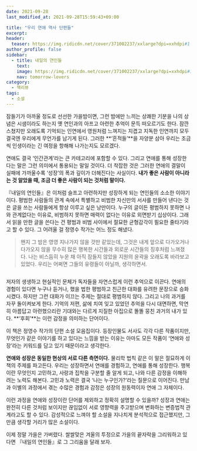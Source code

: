 ```yaml
---
date: 2021-09-28
last_modified_at: 2021-09-28T15:59:43+09:00

title: "우리 연애 역사 단편들"
excerpt:
header:
  teaser: https://img.ridicdn.net/cover/371002237/xxlarge?dpi=xxhdpi#1
author_profile: false
sidebar:
  - title: 내일의 연인들
    text:
    image: https://img.ridicdn.net/cover/371002237/xxlarge?dpi=xxhdpi#1
    nav: tomorrow-lovers
category:
  - 책리뷰
tags:
  - 소설
---
```

잠들기가 아까울 정도로 선선한 가을밤이면, 그런 밤에만 느끼는 상쾌한 기분을 나의 상념은 시샘이라도 하는지 옛 연인과의 아프고 아련한 추억이 문득 떠오르기도 한다. 잠깐 스쳤지만 오래도록 기억되는 인연에서 영원처럼 느껴지는 지겹고 지독한 인연까지 모두 결국엔 우리에게 무언가를 남기게 된다. 그러한 **‘흔적들’**을 자양분 삼아 우리는 조금씩 인생이라는 긴 여정을 항해해 나가는지도 모르겠다.

연애도 결국 ‘인간관계’라는 큰 카테고리에 포함할 수 있다. 그리고 연애를 통해 성장한다는 말은 그런 의미에서 통용되는 말일 것이다. 더 착잡한 것은 그러한 연애의 결말이 실패에 가까울수록 ‘성장’의 폭과 깊이가 더해진다는 사실이다. **내가 좋은 사람이 아니라는 것 알았을 때, 조금 더 좋은 사람이 되는 것처럼 말이다.**

『내일의 연인들』은 이처럼 슬프고 아련하지만 성장하게 되는 연인들의 소소한 이야기이다. 평범한 사람들의 관계 속에서 특별하고 비범한 자신만의 서사를 만들어 낸다는 것은 글을 쓰는 사람들에게 항상 이루고 싶은 낭만이다. 누구의 글이든 평범하지 못하면 나와 관계없다는 이유로, 비범하지 못하면 매력이 없다는 이유로 외면받기 십상이다. 그래서 읽을 만한 글을 쓴다는 건 평범과 비범 사이에서 절묘한 균형감각이 필요한 줄타기라고 할 수 있다. 그 어려울 걸 정영수 작가는 어느 정도 해냈다.

> 왠지 그 밤은 영영 지나가지 않을 것만 같았는데, 그것은 내게 앞으로 다가오거나 다가오지 않을 무수히 많은 행복한 시간들과 외로운 시간들의 징후처럼 느껴졌다. 나는 비스듬히 누운 채 아직 잠들지 않았을 지원의 윤곽을 오래도록 바라보고 있었다. 우리는 어쩌면 그들의 유령들이 아닐까, 생각하면서.

<img src="https://images.unsplash.com/photo-1613061830313-a32c910d783d?ixlib=rb-1.2.1&ixid=MnwxMjA3fDB8MHxwaG90by1wYWdlfHx8fGVufDB8fHx8&auto=format&fit=crop&w=2071&q=80" class="align-center" alt="">

저자의 생생하고 현실적인 문체가 독자들을 자연스럽게 이런 추억으로 이끈다. 연애의 경험이 있다면 누구나 듣거나, 했을 법한 평범하고 친근한 대화를 유려한 문장으로 승화시켰다. 하지만 그런 대화가 이끄는 주제는 절대로 평범하지 않다. 그리고 나의 과거를 자꾸 돌이켜보게 한다. 기억의 저편, 삶에 치여 잊고 있었던 추억을 다시 대면하면, 막연히 아름답고 아련했으리란 기대와는 다르게 지질한 아집으로 똘똘 뭉친 과거의 내가 있다. **‘후회’**는 이런 감정을 의미하는 단어이다.

이 책은 정영수 작가의 단편 소설 모음집이다. 등장인물도 서사도 각각 다른 작품이지만, 무엇인가 같은 이야기를 하고 있다는 느낌을 받는 이유는 아마도 모든 작품이 ‘연애와 성장’라는 키워드를 담고 있기 때문이라고 생각한다.

**연애와 성장은 동일한 현상의 서로 다른 측면이다.** 물리학 법칙 같은 이 말은 절묘하게 이 책의 주제를 파고든다. 우리는 성장하면서 연애를 경험하고, 연애를 통해 성장한다. 행복이란 무엇인지 고민하고, 사랑과 집착을 구분할 줄 알게 되고, 나와 다른 감정을 이해하려는 노력도 해본다. 고민과 노력은 결국 ‘나는 누구인가?’라는 질문으로 이어진다. 만남과 이별의 과정에서 겪는 수많은 경험과 감정은 성장의 원동력이자 연애 그 자체이다.

이런 과정을 연애와 성장이란 단어를 제외하고 정확히 설명할 수 있을까? 성장과 연애는 완전히 다른 것처럼 보이지만 끊임없이 서로 영향력을 주고받으며 변화하는 변증법적 관계라고도 할 수 있다. 감성적으로 느껴야 할 소설을 지나치게 분석적으로 접근했지만, 그만큼 생각할 거리가 많은 소설이다.

이제 정말 가을은 가버렸다. 쌀쌀맞은 겨울의 투정으로 가을의 끝자락을 그리워하고 있다면 『내일의 연인들』로 그 그리움을 달래 보자.